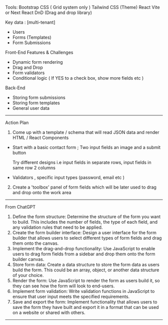 
Tools:
Bootstrap CSS ( Grid system only )
Tailwind CSS  (Theme)
React 
Vite or Next
React DnD (Drag and drop library)



Key data : 
[multi-tenant]
- Users
- Forms (Templates)
- Form Submissions


Front-End Features & Challenges

- Dynamic form rendering
- Drag and Drop
- Form validators
- Conditional logic ( If YES to a check box, show more fields etc )


Back-End
- Storing form submissions
- Storing form templates
- General user data
---
Action Plan

1. Come up with a template / schema that will read JSON data and render HTML / React Components
- Start with a basic contact form ; Two input fields an image and a submit button
 
     Try different designs i.e input fields in separate rows, input fields in same row 2 columns 
- Validators , specific input types (password, email etc )

2. Create a 'toolbox' panel of form fields which will be later used to drag and drop onto the work area


---
From ChatGPT

1. Define the form structure: Determine the structure of the form you want to build. This includes the number of fields, the type of each field, and any validation rules that need to be applied.
2. Create the form builder interface: Design a user interface for the form builder that allows users to select different types of form fields and drag them onto the canvas.
3. Implement the drag-and-drop functionality: Use JavaScript to enable users to drag form fields from a sidebar and drop them onto the form builder canvas.
4. Store form data: Create a data structure to store the form data as users build the form. This could be an array, object, or another data structure of your choice.
5. Render the form: Use JavaScript to render the form as users build it, so they can see how the form will look to end-users.
6. Implement form validation: Write validation functions in JavaScript to ensure that user input meets the specified requirements.
7. Save and export the form: Implement functionality that allows users to save the form they have built and export it in a format that can be used on a website or shared with others.

---
